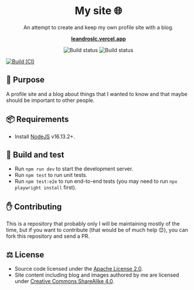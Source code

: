 <h1 align="center">My site 🌐</h1>

<p align="center">
  An attempt to create and keep my own profile site with a blog.
</p>

<p align="center">
  <a href="https://leandroslc.vercel.app"><strong>leandroslc.vercel.app</strong></a>
</p>

<p align="center">
  <img src="https://github.com/leandroslc/my-site/actions/workflows/ci.yml/badge.svg" alt="Build status" />
  <img src="https://github.com/leandroslc/my-site/actions/workflows/deploy.yml/badge.svg" alt="Build status" />
</p>

[![Build (CI)](https://github.com/leandroslc/my-site/actions/workflows/ci.yml/badge.svg)](https://github.com/leandroslc/my-site/actions/workflows/ci.yml)

## :book: Purpose
A profile site and a blog about things that I wanted to know and that maybe should be important to other people.

## :package: Requirements
- Install [NodeJS](https://nodejs.org) v16.13.2+.

## :briefcase: Build and test
- Run `npm run dev` to start the development server.
- Run `npm test` to run unit tests.
- Run `npm test:e2e` to run end-to-end tests (you may need to run `npx playwright install` first).

## :hand: Contributing
This is a repository that probably only I will be maintaining mostly of the time, but if you want to contribute (that would be of much help :blush:), you can fork this repository and send a PR.

## :balance_scale: License
- Source code licensed under the [Apache License 2.0](https://www.apache.org/licenses/LICENSE-2.0).
- Site content including blog and images authored by me are licensed under [Creative Commons ShareAlike 4.0](https://creativecommons.org/licenses/by-sa/4.0/legalcode).
